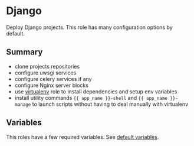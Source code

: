 # Django

Deploy Django projects. This role has many
configuration options by default.

## Summary

* clone projects repositories
* configure uwsgi services
* configure celery services if any
* configure Nginx server blocks
* use [virtualenv](../virtualenv/doc.md) role to install
dependencies and setup env variables
* install utility commands `{{ app_name }}-shell`
and `{{ app_name }}-manage` to launch scripts without
having to deal manually with virtualenv

## Variables

This roles have a few required variables.
See [default variables](defaults/main.yml).
